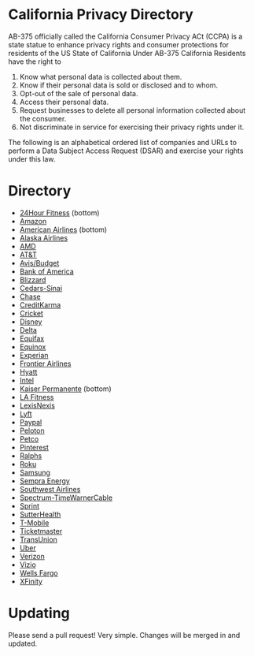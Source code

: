 # California Privacy Directory
AB-375 officially called the California Consumer Privacy ACt (CCPA) is a state statue to enhance privacy rights and consumer protections for residents of the US State of California
Under AB-375 California Residents have the right to

1. Know what personal data is collected about them.
2. Know if their personal data is sold or disclosed and to whom.
3. Opt-out of the sale of personal data.
4. Access their personal data.
5. Request businesses to delete all personal information collected about the consumer.
6. Not discriminate in service for exercising their privacy rights under it.

The following is an alphabetical ordered list of companies and URLs to perform a Data Subject Access Request (DSAR) and exercise your rights under this law. 

# Directory
* [24Hour Fitness](https://www.24hourfitness.com/membership/inclub_privacy_policy.html) (bottom)
* [Amazon](https://www.amazon.com/gp/help/customer/display.html?nodeId=GC5HB5DVMU5Y8CJ2)
* [American Airlines](https://www.aa.com/i18n/customer-service/support/privacy-policy.jsp) (bottom)
* [Alaska Airlines](https://privacyportal-cdn.onetrust.com/dsarwebform/7a066a1e-5ec0-4f03-ba72-9ee06ba6e1d3/2d92e0a3-b352-421c-9481-1ea9f187fc27.html)
* [AMD](https://www.amd.com/en/corporate/privacy#faq-Your-California-Privacy-Notice-and-Rights)
* [AT&T](https://www.att.com/cmp/ccpa/dnsatt)
* [Avis/Budget](https://privacyportal-cdn.onetrust.com/dsarwebform/3049dc52-d1d0-4f29-98a6-716dc298f06f/db26e683-0e64-4e8a-93fa-943ab693d0f2.html)
* [Bank of America](https://www.bankofamerica.com/security-center/consumer-privacy-notice/)
* [Blizzard](https://www.blizzard.com/en-us/legal/a97631bf-2b21-4755-a740-5934bd5cb632/do-not-sell-my-personal-information)
* [Cedars-Sinai](https://www.cedars-sinai.org/privacy-policy.html)
* [Chase](https://www.chase.com/digital/resources/privacy-security/privacy/ca-consumer-privacy-act/ccpa-request)
* [CreditKarma](https://www.creditkarma.com/about/privacy-ca-20200101)
* [Cricket](https://www.cricketwireless.com/privacy)
* [Disney](https://privacy.thewaltdisneycompany.com/en/dnsmi/)
* [Delta](https://www.delta.com/us/en/legal/privacy-and-security)
* [Equifax](https://myprivacy.equifax.com/personal-info)
* [Equinox](https://www.equinox.com/privacyrequest)
* [Experian](https://www.experian.com/privacy/ccpa-privacy-policy.html)
* [Frontier Airlines](https://privacyportal-cdn.onetrust.com/dsarwebform/d05efb49-8659-41c8-a149-06569bb9429f/b1553c03-92ee-47cc-a026-4b191092dcf2.html)
* [Hyatt](https://privacyportal-cdn.onetrust.com/dsarwebform/9c6a75e1-7924-4576-b3ba-d5ec88c9ad5e/99cb394e-9038-4c9a-81e4-285f5688f5e8.html)
* [Intel](https://www.intel.com/content/www/us/en/privacy/privacy-ccpa-california.html)
* [Kaiser Permanente](https://healthy.kaiserpermanente.org/privacy) (bottom)
* [LA Fitness](https://privacyrights.fitnessintl.com/)
* [LexisNexis](https://risk.lexisnexis.com/ccpa)
* [Lyft](https://www.lyft.com/privacy)
* [Paypal](https://www.paypal.com/us/smarthelp/contact-us?email=privacy)
* [Peloton](https://www.onepeloton.com/california-privacy-notice)
* [Petco](https://dsar.oncentrl.com/petco_rightsrequest.html)
* [Pinterest](https://policy.pinterest.com/en/privacy-policy)
* [Ralphs](https://www.ralphs.com/i/privacy-policy/rights-and-choices)
* [Roku](https://privacy.roku.com/ccpa)
* [Samsung](https://www.samsung.com/us/privacy/ccpa/)
* [Sempra Energy](https://www.sempra.com/privacy#tab-2262)
* [Southwest Airlines](https://t.iluv.southwest.com/webApp/swaAPP_DataPrivacy_CustomerContact)
* [Spectrum-TimeWarnerCable](https://www.spectrum.com/policies/your-privacy-rights-opt-out)
* [Sprint](https://www.sprint.com/en/ccpaportal/california-consumer-privacy-act.html)
* [SutterHealth](https://www.sutterhealth.org/privacy/privacy-request)
* [T-Mobile](https://www.t-mobile.com/privacy-center/take-control-of-your-data)
* [Ticketmaster](https://app.onetrust.com/app/#/webform/a912475c-660e-40a7-b320-844ea439062a)
* [TransUnion](https://www.transunion.com/consumer-privacy)
* [Uber](https://privacy.uber.com/privacy/california)
* [Verizon](https://www.verizonwireless.com/support/ccpa-faqs/)
* [Vizio](https://www.vizio.com/en/terms/privacy-policy)
* [Wells Fargo](https://www.wellsfargo.com/privacy-security/privacy/california-consumer-privacy-notice/)
* [XFinity](https://pc2.mypreferences.com/Comcast/Opt-Out/AffiliateSharing)

# Updating
Please send a pull request! Very simple. Changes will be merged in and updated.
